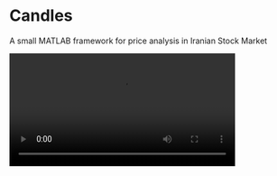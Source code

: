 # Candles
A small MATLAB framework for price analysis in Iranian Stock Market

<video src="demo/demo.mp4" width=400px>
